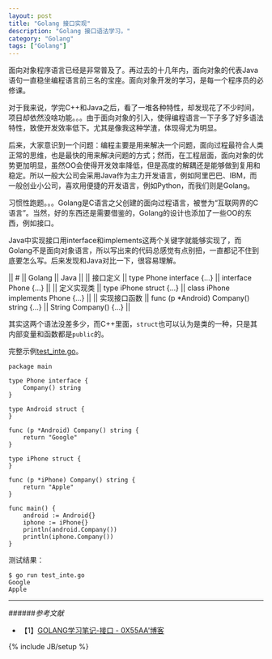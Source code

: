 ```yaml
---
layout: post
title: "Golang 接口实现"
description: "Golang 接口语法学习。"
category: "Golang"
tags: ["Golang"]
---
```


面向对象程序语言已经是非常普及了。再过去的十几年内，面向对象的代表Java语句一直稳坐编程语言前三名的宝座。面向对象开发的学习，是每一个程序员的必修课。

对于我来说，学完C++和Java之后，看了一堆各种特性，却发现花了不少时间，项目却依然没啥功能。。。由于面向对象的引入，使得编程语言一下子多了好多语法特性，致使开发效率低下。尤其是像我这种学渣，体现得尤为明显。

后来，大家意识到一个问题：编程主要是用来解决一个问题，面向过程最符合人类正常的思维，也是最快的用来解决问题的方式；然而，在工程层面，面向对象的优势更加明显，虽然OO会使得开发效率降低，但是高度的解耦还是能够做到复用和稳定。所以一般大公司会采用Java作为主力开发语言，例如阿里巴巴、IBM，而一般创业小公司，喜欢用便捷的开发语言，例如Python，而我们则是Golang。

习惯性跑题。。。Golang是C语言之父创建的面向过程语言，被誉为“互联网界的C语言”。当然，好的东西还是需要借鉴的，Golang的设计也添加了一些OO的东西，例如接口。

Java中实现接口用interface和implements这两个关键字就能够实现了，而Golang不是面向对象语言，所以写出来的代码总感觉有点别扭，一直都记不住到底要怎么写。后来发现和Java对比一下，很容易理解。

|| # || Golang || Java ||
|| 接口定义 || type Phone interface {...} || interface Phone {...} ||
|| 定义实现类 || type iPhone struct {...} || class iPhone implements Phone {...} ||
|| 实现接口函数 || func (p *Android) Company() string {...} || String Company() {...} ||

其实这两个语法没差多少，而C++里面，`struct`也可以认为是类的一种，只是其内部变量和函数都是`public`的。

完整示例[test_inte.go](https://github.com/mnhkahn/go_code/blob/master/test_inte.go)。

	package main

	type Phone interface {
		Company() string
	}
	
	type Android struct {
	}
	
	func (p *Android) Company() string {
		return "Google"
	}
	
	type iPhone struct {
	}
	
	func (p *iPhone) Company() string {
		return "Apple"
	}
	
	func main() {
		android := Android{}
		iphone := iPhone{}
		println(android.Company())
		println(iphone.Company())
	}

测试结果：

	$ go run test_inte.go
	Google
	Apple

---

######*参考文献*
+ 【1】[GOLANG学习笔记-接口 - 0X55AA'博客](http://0x55aa.sinaapp.com/%E7%AE%97%E6%B3%95-%E7%BC%96%E7%A8%8B/659.html)

{% include JB/setup %}